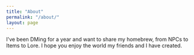 ```yaml
---
title: "About"
permalink: "/about/"
layout: page
---
```


I've been DMing for a year and want to share my homebrew, from NPCs to Items to Lore. I hope you enjoy the world my friends and I have created.
